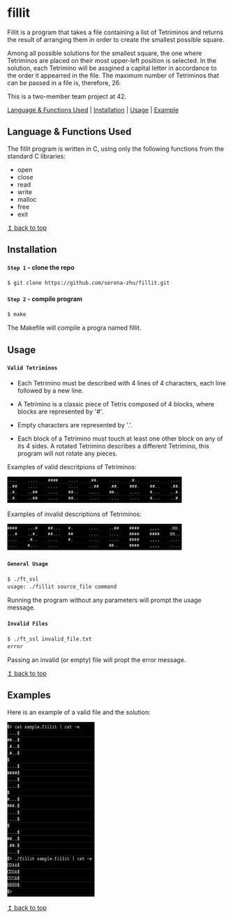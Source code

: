# <a name="top">fillit</a>

Fillit is a program that takes a file containing a list of Tetriminos and returns the result of arranging them in order to create the smallest possible square. 

Among all possible solutions for the smallest square, the one where Tetriminos are placed on their most upper-left position is selected. In the solution, each Tetrimino will be assgined a capital letter in accordance to the order it appearred in the file. The maximum number of Tetriminos that can be passed in a file is, therefore, 26.

This is a two-member team project at 42.

[Language & Functions Used](#language_functions) | [Installation](#install) | [Usage](#usage) | [Example](#example)

## <a name="language_functions">Language & Functions Used</a>

The fillit program is written in C, using only the following functions from the standard C libraries:

* open
* close
* read
* write
* malloc
* free
* exit

<a href="#top">↥ back to top</a>

## <a name="installation">Installation</a>

#### `Step 1` - clone the repo

```bash
$ git clone https://github.com/serena-zhu/fillit.git
```

#### `Step 2` - compile program

```bash
$ make
```

The Makefile will compile a progra named fillit.

## <a name="usage">Usage</a>

#### `Valid Tetriminos`

* Each Tetrimino must be described with 4 lines of 4 characters, each line followed by a new line. 

* A Tetrimino is a classic piece of Tetris composed of 4 blocks, where blocks are represented by '#'.

* Empty characters are represented by '.'.

* Each block of a Tetrimino must touch at least one other block on any of its 4 sides.
A rotated Tetrimino describes a different Tetrimino, this program will not rotate any pieces.

Examples of valid descritpions of Tetriminos:

<img src="valid_tetriminos_example.png" width="400" height="60">

Examples of invalid descriptions of Tetriminos:

<img src="invalid_tetriminos_example.png" width="400" height="60">

#### `General Usage`
```bash
$ ./ft_ssl
usage: ./fillit source_file command
```
Running the program without any parameters will prompt the usage message.

#### `Invalid Files`
```bash
$ ./ft_ssl invalid_file.txt
error
```
Passing an invalid (or empty) file will propt the error message. 

<a href="#top">↥ back to top</a>

## <a name="examples">Examples</a>

Here is an example of a valid file and the solution:

<img src="program_example.png" width="200" height="400">

<a href="#top">↥ back to top</a>
